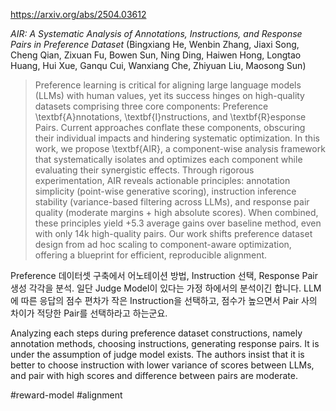 https://arxiv.org/abs/2504.03612

*AIR: A Systematic Analysis of Annotations, Instructions, and Response Pairs in Preference Dataset* (Bingxiang He, Wenbin Zhang, Jiaxi Song, Cheng Qian, Zixuan Fu, Bowen Sun, Ning Ding, Haiwen Hong, Longtao Huang, Hui Xue, Ganqu Cui, Wanxiang Che, Zhiyuan Liu, Maosong Sun)

> Preference learning is critical for aligning large language models (LLMs) with human values, yet its success hinges on high-quality datasets comprising three core components: Preference \textbf{A}nnotations, \textbf{I}nstructions, and \textbf{R}esponse Pairs. Current approaches conflate these components, obscuring their individual impacts and hindering systematic optimization. In this work, we propose \textbf{AIR}, a component-wise analysis framework that systematically isolates and optimizes each component while evaluating their synergistic effects. Through rigorous experimentation, AIR reveals actionable principles: annotation simplicity (point-wise generative scoring), instruction inference stability (variance-based filtering across LLMs), and response pair quality (moderate margins + high absolute scores). When combined, these principles yield +5.3 average gains over baseline method, even with only 14k high-quality pairs. Our work shifts preference dataset design from ad hoc scaling to component-aware optimization, offering a blueprint for efficient, reproducible alignment.

Preference 데이터셋 구축에서 어노테이션 방법, Instruction 선택, Response Pair 생성 각각을 분석. 일단 Judge Model이 있다는 가정 하에서의 분석이긴 합니다. LLM에 따른 응답의 점수 편차가 작은 Instruction을 선택하고, 점수가 높으면서 Pair 사의 차이가 적당한 Pair를 선택하라고 하는군요.

<english>
Analyzing each steps during preference dataset constructions, namely annotation methods, choosing instructions, generating response pairs. It is under the assumption of judge model exists. The authors insist that it is better to choose instruction with lower variance of scores between LLMs, and pair with high scores and difference between pairs are moderate.
</english>

#reward-model #alignment 